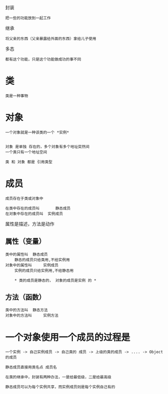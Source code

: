 



封装

	把一些的功能放到一起工作

继承 

	将父亲的东西（父亲暴露给外面的东西）拿给儿子使用
	
多态

	都有这个功能，只是这个功能做成功的事不同





# 类 #


	类是一种事物

	
# 对象 #
	
	一个对象就是一种该类的一个 *实例*


	对象 是单独 存在的，多个对象有多个地址突然间
	一个类只有一个地址空间

	类 和 对象 都是 引用类型

# 成员 #

	成员存在于类或对象中

	在类中存在的成员叫 		静态成员
	在对象中存在的成员叫	实例成员


属性是描述，方法是动作

## 属性（变量） ##
	类中的属性叫 	静态成员
		静态的成员只给类用,不给实例用
	对象中的属性叫 	实例成员
		实例的成员只给实例用,不给静态用

		* 类的成员是静态的， 对象的成员是实例 的 * 
	
## 方法（函数） ##
	类中的方法叫 	静态方法
	对象中的方法叫 	实例方法
	


# 一个对象使用一个成员的过程是   #

	一个实例 -> 自己实例成员 -> 自己类的 成员 -> 上级的类的成员 -> .... -> Object 的成员 

	静态成员直接用类名点 成员名

	在类的继承中，封装有两种办法，一是给最低级，二是给最高级

	静态成员可以为每个实例共享，而实例成员则是每个实例自己有的